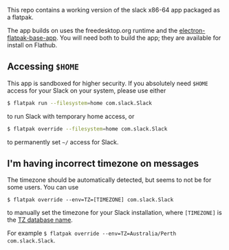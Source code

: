 This repo contains a working version of the slack x86-64 app packaged as a flatpak.

The app builds on uses the freedesktop.org runtime and the
[electron-flatpak-base-app](https://github.com/endlessm/electron-flatpak-base-app).
You will need both to build the app; they are available for install on Flathub.

## Accessing `$HOME`

This app is sandboxed for higher security. If you absolutely need `$HOME` access for your Slack on your system, please use either 
```sh
$ flatpak run --filesystem=home com.slack.Slack
```
to run Slack with temporary home access, or
```sh
$ flatpak override --filesystem=home com.slack.Slack
```
to permanently set `~/` access for Slack.

## I'm having incorrect timezone on messages

The timezone should be automatically detected, but seems to not be for some users. You can use 
```
$ flatpak override --env=TZ=[TIMEZONE] com.slack.Slack
```
to manually set the timezone for your Slack installation, where `[TIMEZONE]` is the [TZ database name](https://en.wikipedia.org/wiki/List_of_tz_database_time_zones). 

For example `$ flatpak override --env=TZ=Australia/Perth com.slack.Slack`.
